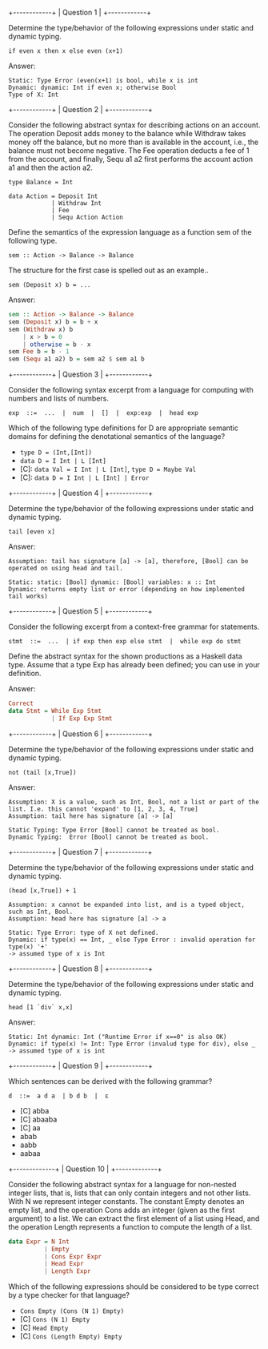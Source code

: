 +------------+
| Question 1 |
+------------+

Determine the type/behavior of the following expressions under static and dynamic typing. 

`if even x then x else even (x+1)`

Answer: 

```
Static: Type Error (even(x+1) is bool, while x is int
Dynamic: dynamic: Int if even x; otherwise Bool
Type of X: Int
```

+------------+
| Question 2 |
+------------+

Consider the following abstract syntax for describing actions on an account. The operation Deposit adds money to the balance while Withdraw takes money off the balance, but no more than is available in the account, i.e., the balance must not become negative. The Fee operation deducts a fee of 1 from the account, and finally, Sequ a1 a2 first performs the account action a1 and then the action a2.

```
type Balance = Int

data Action = Deposit Int
            | Withdraw Int
            | Fee
            | Sequ Action Action
```

Define the semantics of the expression language as a function sem of the following type.

`sem :: Action -> Balance -> Balance`

The structure for the first case is spelled out as an example..

`sem (Deposit x) b = ...`

Answer: 

```hs
sem :: Action -> Balance -> Balance
sem (Deposit x) b = b + x
sem (Withdraw x) b
    | x > b = 0
    | otherwise = b - x
sem Fee b = b - 1
sem (Sequ a1 a2) b = sem a2 $ sem a1 b
```

+------------+
| Question 3 |
+------------+

Consider the following syntax excerpt from a language for computing with numbers and lists of numbers.

`exp  ::=  ...  |  num  |  []  |  exp:exp  |  head exp`

Which of the following type definitions for D are appropriate semantic domains for defining the denotational semantics of the language?

- `type D = (Int,[Int])`
- `data D = I Int | L [Int]`
- [C]: `data Val = I Int | L [Int]`, `type D = Maybe Val`
- [C]: `data D = I Int | L [Int] | Error`

+------------+
| Question 4 |
+------------+

Determine the type/behavior of the following expressions under static and dynamic typing. 

`tail [even x]`

Answer:

```
Assumption: tail has signature [a] -> [a], therefore, [Bool] can be operated on using head and tail.

Static: static: [Bool] dynamic: [Bool] variables: x :: Int
Dynamic: returns empty list or error (depending on how implemented tail works)
```

+------------+
| Question 5 |
+------------+

Consider the following excerpt from a context-free grammar for statements.

`stmt  ::=  ...  | if exp then exp else stmt  |  while exp do stmt`

Define the abstract syntax for the shown productions as a Haskell data type. Assume that a type Exp has already been defined; you can use in your definition.

Answer:

```hs
Correct
data Stmt = While Exp Stmt
			| If Exp Exp Stmt
```

+------------+
| Question 6 |
+------------+

Determine the type/behavior of the following expressions under static and dynamic typing. 

`not (tail [x,True])`

Answer:

```
Assumption: X is a value, such as Int, Bool, not a list or part of the list. I.e. this cannot 'expand' to [1, 2, 3, 4, True]
Assumption: tail here has signature [a] -> [a]

Static Typing: Type Error [Bool] cannot be treated as bool.
Dynamic Typing:  Error [Bool] cannot be treated as bool.
```

+------------+
| Question 7 |
+------------+

Determine the type/behavior of the following expressions under static and dynamic typing. 

`(head [x,True]) + 1`

```
Assumption: x cannot be expanded into list, and is a typed object, such as Int, Bool. 
Assumption: head here has signature [a] -> a

Static: Type Error: type of X not defined. 
Dynamic: if type(x) == Int, _ else Type Error : invalid operation for type(x) '+'
-> assumed type of x is Int
```

+------------+
| Question 8 |
+------------+

Determine the type/behavior of the following expressions under static and dynamic typing. 

``head [1 `div` x,x]``

Answer:

```
Static: Int dynamic: Int ("Runtime Error if x==0" is also OK)
Dynamic: if type(x) != Int: Type Error (invalud type for div), else _
-> assumed type of x is int
```

+------------+
| Question 9 |
+------------+

Which sentences can be derived with the following grammar?

`d  ::=  a d a  | b d b  |  ε`

- [C] abba
- [C] abaaba
- [C] aa
- abab
- aabb
- aabaa

+-------------+
| Question 10 |
+-------------+

Consider the following abstract syntax for a language for non-nested integer lists, that is, lists that can only contain integers and not other lists. With N we represent integer constants. The constant Empty denotes an empty list, and the operation Cons adds an integer (given as the first argument) to a list. We can extract the first element of a list using Head, and the operation Length represents a function to compute the length of a list.

```hs
data Expr = N Int
          | Empty
          | Cons Expr Expr
          | Head Expr
          | Length Expr
```

Which of the following expressions should be considered to be type correct by a type checker for that language?

- `Cons Empty (Cons (N 1) Empty)`
- [C] `Cons (N 1) Empty`
- [C] `Head Empty`
- [C] `Cons (Length Empty) Empty`